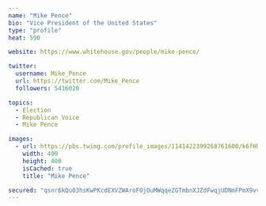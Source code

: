 ```yaml
---
name: "Mike Pence"
bio: "Vice President of the United States"
type: "profile"
heat: 590

website: https://www.whitehouse.gov/people/mike-pence/

twitter:
  username: Mike_Pence
  url: https://twitter.com/Mike_Pence
  followers: 5416020

topics:
  - Election
  - Republican Voice
  - Mike Pence

images:
  - url: https://pbs.twimg.com/profile_images/1141422399268761600/k6fHhBbh_400x400.jpg
    width: 400
    height: 400
    isCached: true
    title: "Mike Pence"

secured: "qsnr6kQu03hsKwPKcdEXVZWAroFOjOuMWqqeZGTmbnXJZdFwqjUDNmFPmX9vvDlCLhBIrrJgqcZR+rqNtEtLbeoYF0vDVYXSANejr3DOkheJeO/1jU5n1ewh0v+C4tUMP6CntDlbR8CJPUtMrhrAPnQN0tg2ksFopyQl47NAkl5o7Aq9HWWHBf6W2bcgBy/4ulZ5pl8LrJi11sxl1sdA3PE/FuVUfCGMyh5jSkqbvGXfd5S0LQl8vkPT/Uw6RkSE0KiMjEQPbM/jVi/p1eTAInAm2MCEhH+8sxSYzXkY60JNxxRO5njgH4ny76ka1z4vb0ZLfwxIe5SYFXbD8wT1EjSLGKoGPm2ShyJeM4C3rEXFTRjAJ1ig4ZkKYhgqtQOb2EwGevF32D//PxjsH532tYfh9HLhHG07PlcZk1i3yHs=;k3a+BYvtrFKdB62QFWPfYA=="
---
```


